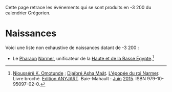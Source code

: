 <!-- TITLE: -3 200 -->
<!-- SUBTITLE: Événements s'étant produit en -3 200 -->

Cette page retrace les événements qui se sont produits en -3 200 du calendrier Grégorien.

# Naissances
Voici une liste non exhaustive de naissances datant de -3 200 :
* Le [Pharaon](/personnalite/titre/per-aat) [Narmer](/personnalite/homme/noble/souverain/pharaon/afrique/nord-est/kmt/narmer), unificateur de la [Haute et de la Basse Égypte](/personnalite/homme/noble/souverain/pharaon/afrique/nord-est/kmt/narmer#lunification-de-la-haute-et-de-la-basse-egypte).[^1]


[^1]: [Nioussérê K. Omotunde](/personnalite/homme/polymathe/caraibes/midi/departement/karukera/nioussere-kalala-omotunde) ; [Djaïbré Asha Maât](/personnalite/a-classer/djaibre-asha-maat). [L'épopée du roi Narmer](/ouvrage/kemty/l-epopee-du-roi-narmer). Livre broché. [Edition ANYJART](/organisme/a-classer/anyjart). Baie-Mahault : [Juin](/histoire/date/calendrier-gregorien/par-mois/juin) [2015](/histoire/date/calendrier-gregorien/par-annee/2015). ISBN 979-10-95097-02-0.